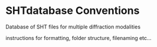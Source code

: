 # SHTdatabase Conventions
Database of SHT files for multiple diffraction modalities

instructions for formatting, folder structure, filenaming etc...

